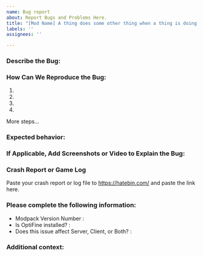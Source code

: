 ```yaml
---
name: Bug report
about: Report Bugs and Problems Here. 
title: "[Mod Name] A thing does some other thing when a thing is doing something."
labels: ''
assignees: ''

---
```


### Describe the Bug:


### How Can We Reproduce the Bug:
1.
2.
3.
4.
More steps...

### Expected behavior:


### If Applicable, Add Screenshots or Video to Explain the Bug:


### Crash Report or Game Log
Paste your crash report or log file to https://hatebin.com/ and paste the link here.


### Please complete the following information:
 - Modpack Version Number :
 - Is OptiFine installed? : 
 - Does this issue affect Server, Client, or Both? :
 
 
### Additional context:

